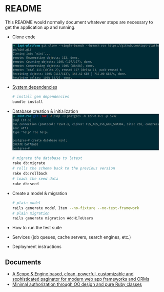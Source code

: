 # README

This README would normally document whatever steps are necessary to get the
application up and running.

- Clone code
  
    ![git clone](documents/git-clone.png)

- [System dependencies](docker/)
  
    ```bash
    # install gem dependencies
    bundle install
    ```

- Database creation & initialization
    ![create database](documents/create-db.png)
  
    ```bash
    # migrate the database to latest
    rake db:migrate    
    # rolls the schema back to the previous version
    rake db:rollback
    # loads the seed data
    rake db:seed
    ```

- Create a model & migration
  
    ```bash
    # plain model
    rails generate model Item --no-fixture --no-test-framework
    # plain migration
    rails generate migration AddHiToUsers
    ```

- How to run the test suite

- Services (job queues, cache servers, search engines, etc.)

- Deployment instructions

## Documents

- [A Scope & Engine based, clean, powerful, customizable and sophisticated paginator for modern web app frameworks and ORMs](https://github.com/kaminari/kaminari)
- [Minimal authorization through OO design and pure Ruby classes](https://github.com/varvet/pundit)
